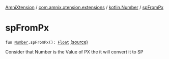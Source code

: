[AmniXtension](../../index.md) / [com.amnix.xtension.extensions](../index.md) / [kotlin.Number](index.md) / [spFromPx](./sp-from-px.md)

# spFromPx

`fun `[`Number`](https://kotlinlang.org/api/latest/jvm/stdlib/kotlin/-number/index.html)`.spFromPx(): `[`Float`](https://kotlinlang.org/api/latest/jvm/stdlib/kotlin/-float/index.html) [(source)](https://github.com/AmniX/AmniXTension/tree/master/AmniXtension/src/main/java/com/amnix/xtension/extensions/NumberExtensions.kt#L28)

Consider that Number is the Value of PX the it will convert it to SP

